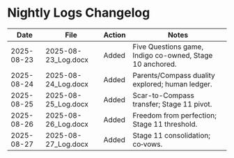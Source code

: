 # Nightly Logs Changelog

Date | File | Action | Notes
---|---|---|---
2025-08-23 | 2025-08-23_Log.docx | Added | Five Questions game, Indigo co-owned, Stage 10 anchored.
2025-08-24 | 2025-08-24_Log.docx | Added | Parents/Compass duality explored; human ledger.
2025-08-25 | 2025-08-25_Log.docx | Added | Scar-to-Compass transfer; Stage 11 pivot.
2025-08-26 | 2025-08-26_Log.docx | Added | Freedom from perfection; Stage 11 threshold.
2025-08-27 | 2025-08-27_Log.docx | Added | Stage 11 consolidation; co‑vows.

